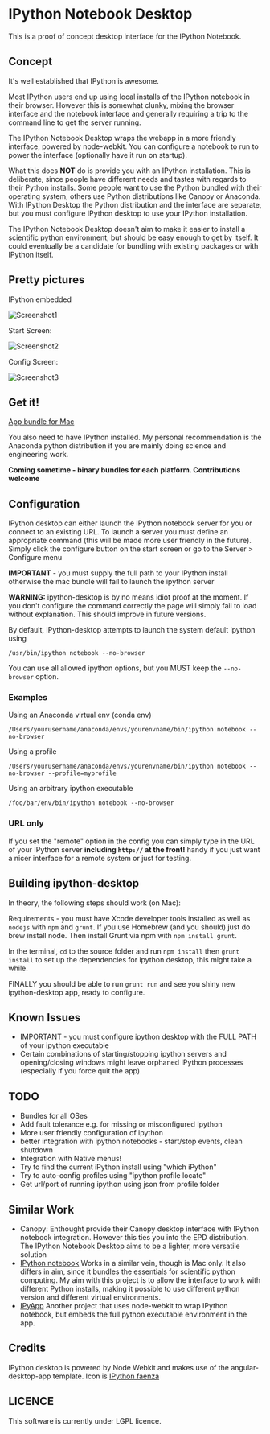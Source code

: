 # IPython Notebook Desktop

This is a proof of concept desktop interface for the IPython Notebook. 

## Concept
It's well established that IPython is awesome.

Most IPython users end up using local installs of the IPython notebook in their browser. However this is somewhat clunky, mixing the browser interface and the notebook interface and generally requiring a trip to the command line to get the server running.

The IPython Notebook Desktop wraps the webapp in a more friendly interface, powered by node-webkit. You can configure a notebook to run to power the interface (optionally have it run on startup).

What this does **NOT** do is provide you with an IPython installation. This is deliberate, since people have different needs and tastes with regards to their Python installs. Some people want to use the Python bundled with their operating system, others use Python distributions like Canopy or Anaconda. With IPython Desktop the Python distribution and the interface are separate, but you must configure IPython desktop to use your IPython installation.

The IPython Notebook Desktop doesn't aim to make it easier to install a scientific python environment, but should be easy enough to get by itself. It could eventually be a candidate for bundling with existing packages or with IPython itself.


## Pretty pictures
IPython embedded

![Screenshot1](https://raw.githubusercontent.com/mangecoeur/ipython-desktop/master/assets/Screenshot1.png "Screenshot1")

Start Screen:

![Screenshot2](https://raw.githubusercontent.com/mangecoeur/ipython-desktop/master/assets/Screenshot2.png "Start screen")

Config Screen:

![Screenshot3](https://raw.githubusercontent.com/mangecoeur/ipython-desktop/master/assets/Screenshot3.png "Screenshot3")


## Get it!
[App bundle for Mac](https://github.com/mangecoeur/ipython-desktop/raw/master/apps/ipython-desktop.zip)

You also need to have IPython installed. My personal recommendation is the Anaconda python distribution if you are mainly doing science and engineering work.

**Coming sometime - binary bundles for each platform. Contributions welcome**

## Configuration

IPython desktop can either launch the IPython notebook server for you or connect to an existing URL. To launch a server you must define an appropriate command (this will be made more user friendly in the future). Simply click the configure button on the start screen or go to the Server > Configure menu

**IMPORTANT** - you must supply the full path to your IPython install otherwise the mac bundle will fail to launch the ipython server

**WARNING:** ipython-desktop is by no means idiot proof at the moment. If you don't configure the command correctly the page will simply fail to load without explanation. This should improve in future versions.

By default, IPython-desktop attempts to launch the system default ipython using

`/usr/bin/ipython notebook --no-browser`

You can use all allowed ipython options, but you MUST keep the `--no-browser` option.

### Examples
Using an Anaconda virtual env (conda env)

`/Users/yourusername/anaconda/envs/yourenvname/bin/ipython notebook --no-browser`

Using a profile

`/Users/yourusername/anaconda/envs/yourenvname/bin/ipython notebook --no-browser --profile=myprofile`

Using an arbitrary ipython executable

`/foo/bar/env/bin/ipython notebook --no-browser`


### URL only
If you set the "remote" option in the config you can simply type in the URL of your IPython server **including `http://` at the front!** handy if you just want a nicer interface for a remote system or just for testing.


## Building ipython-desktop
In theory, the following steps should work (on Mac):

Requirements - you must have Xcode developer tools installed as well as `nodejs` with `npm` and `grunt`. If you use Homebrew (and you should) just do brew install node. Then install Grunt via npm with `npm install grunt`.

In the terminal, `cd` to the source folder and run `npm install` then `grunt install` to set up the dependencies for ipython desktop, this might take a while. 

FINALLY you should be able to run `grunt run` and see you shiny new ipython-desktop app, ready to configure.

## Known Issues

- IMPORTANT - you must configure ipython desktop with the FULL PATH of your ipython executable
- Certain combinations of starting/stopping ipython servers and opening/closing windows might leave orphaned IPython processes (especially if you force quit the app)

## TODO
- Bundles for all OSes
- Add fault tolerance e.g. for missing or misconfigured Ipython
- More user friendly configuration of ipython
- better integration with ipython notebooks - start/stop events, clean shutdown
- Integration with Native menus!
- Try to find the current iPython install using "which iPython"
- Try to auto-config profiles using "ipython profile locate"
- Get url/port of running ipython using json from profile folder

## Similar Work
- Canopy: Enthought provide their Canopy desktop interface with IPython notebook integration. However this ties you into the EPD distribution. The IPython Notebook Desktop aims to be a lighter, more versatile solution
- [IPython notebook](https://github.com/liyanage/ipython-notebook) Works in a similar vein, though is Mac only. It also differs in aim, since it bundles the essentials for scientific python computing. My aim with this project is to allow the interface to work with different Python installs, making it possible to use different python version and different virtual environments.
- [IPyApp](https://github.com/ptone/IPyApp) Another project that uses node-webkit to wrap IPython notebook, but embeds the full python executable environment in the app.



## Credits
IPython desktop is powered by Node Webkit and makes use of the angular-desktop-app template. Icon is [IPython faenza](http://gnome-look.org/content/show.php?content=162145)

## LICENCE
This software is currently under LGPL licence.
